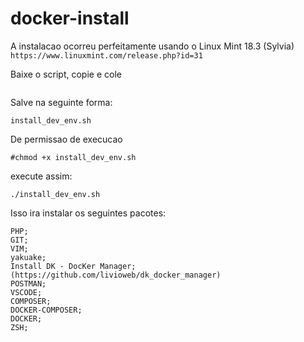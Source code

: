 # docker-install
A instalacao ocorreu perfeitamente usando o Linux Mint 18.3 (Sylvia)
````https://www.linuxmint.com/release.php?id=31````

Baixe o script, copie e cole
````https://raw.githubusercontent.com/livioweb/DevelopmentEnvironment/master/install_dev_env.sh
````
Salve na seguinte forma:
````
install_dev_env.sh
````
De permissao de execucao
````
#chmod +x install_dev_env.sh 
````
execute assim:
````
./install_dev_env.sh
````

Isso ira instalar os seguintes pacotes:

````
PHP;
GIT;
VIM;
yakuake;
Install DK - DocKer Manager;(https://github.com/livioweb/dk_docker_manager)
POSTMAN;
VSCODE;
COMPOSER;
DOCKER-COMPOSER;
DOCKER;
ZSH;
````